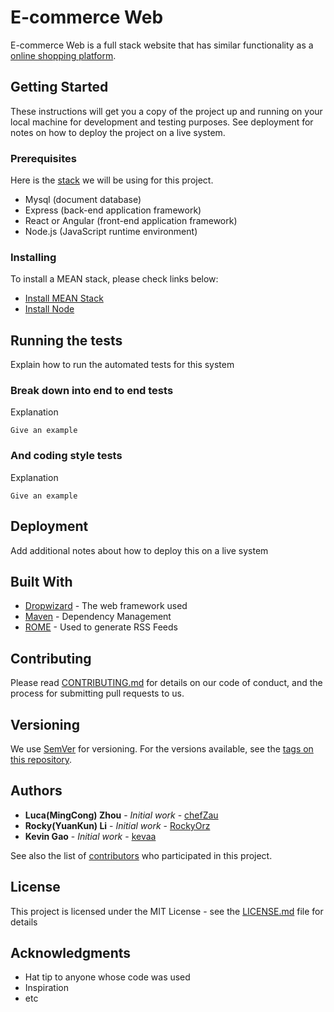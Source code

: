 # E-commerce Web

E-commerce Web is a full stack website that has similar functionality as a [online shopping platform](https://uexpress.ca/).

## Getting Started

These instructions will get you a copy of the project up and running on your local machine for development and testing purposes. See deployment for notes on how to deploy the project on a live system.

### Prerequisites

Here is the [stack](https://en.wikipedia.org/wiki/MEAN_(solution_stack)) we will be using for this project. 
  * Mysql (document database)
  * Express (back-end application framework)
  * React or Angular (front-end application framework)
  * Node.js (JavaScript runtime environment)

### Installing

To install a MEAN stack, please check links below:
  * [Install MEAN Stack](http://osa.ma/2018/install-mean-stack-on-mac/)
  * [Install Node](https://nodejs.org/en/download/)

## Running the tests

Explain how to run the automated tests for this system

### Break down into end to end tests

Explanation

```
Give an example
```

### And coding style tests

Explanation

```
Give an example
```

## Deployment

Add additional notes about how to deploy this on a live system

## Built With

* [Dropwizard](http://www.dropwizard.io/1.0.2/docs/) - The web framework used
* [Maven](https://maven.apache.org/) - Dependency Management
* [ROME](https://rometools.github.io/rome/) - Used to generate RSS Feeds

## Contributing

Please read [CONTRIBUTING.md](https://gist.github.com/PurpleBooth/b24679402957c63ec426) for details on our code of conduct, and the process for submitting pull requests to us.

## Versioning

We use [SemVer](http://semver.org/) for versioning. For the versions available, see the [tags on this repository](https://github.com/your/project/tags). 

## Authors

* **Luca(MingCong) Zhou** - *Initial work* - [chefZau](https://github.com/chefZau)
* **Rocky(YuanKun) Li** - *Initial work* - [RockyOrz](https://github.com/RockyOrz)
* **Kevin Gao** - *Initial work* - [kevaa](https://github.com/kevaa)

See also the list of [contributors](https://github.com/your/project/contributors) who participated in this project.

## License

This project is licensed under the MIT License - see the [LICENSE.md](LICENSE.md) file for details

## Acknowledgments

* Hat tip to anyone whose code was used
* Inspiration
* etc

